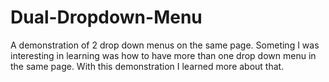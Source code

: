 # Dual-Dropdown-Menu
A demonstration of 2 drop down menus on the same page.
Someting I was interesting in learning was how to have more than one drop down menu in the same page. With this demonstration I learned more about that.
